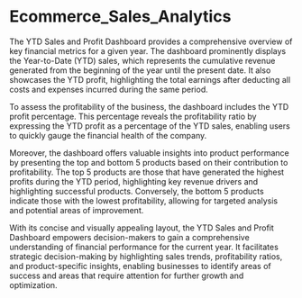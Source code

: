 # Ecommerce_Sales_Analytics
The YTD Sales and Profit Dashboard provides a comprehensive overview of key financial metrics for a given year. The dashboard prominently displays the Year-to-Date (YTD) sales, which represents the cumulative revenue generated from the beginning of the year until the present date. It also showcases the YTD profit, highlighting the total earnings after deducting all costs and expenses incurred during the same period.

To assess the profitability of the business, the dashboard includes the YTD profit percentage. This percentage reveals the profitability ratio by expressing the YTD profit as a percentage of the YTD sales, enabling users to quickly gauge the financial health of the company.

Moreover, the dashboard offers valuable insights into product performance by presenting the top and bottom 5 products based on their contribution to profitability. The top 5 products are those that have generated the highest profits during the YTD period, highlighting key revenue drivers and highlighting successful products. Conversely, the bottom 5 products indicate those with the lowest profitability, allowing for targeted analysis and potential areas of improvement.

With its concise and visually appealing layout, the YTD Sales and Profit Dashboard empowers decision-makers to gain a comprehensive understanding of financial performance for the current year. It facilitates strategic decision-making by highlighting sales trends, profitability ratios, and product-specific insights, enabling businesses to identify areas of success and areas that require attention for further growth and optimization.
